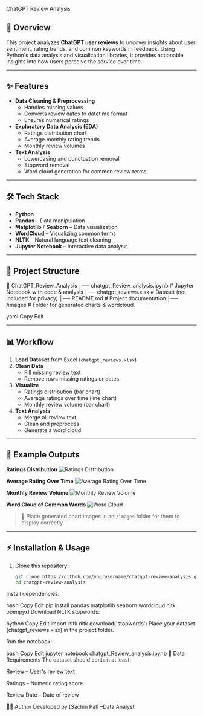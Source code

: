 ChatGPT Review Analysis

## 📌 Overview
This project analyzes **ChatGPT user reviews** to uncover insights about user sentiment, rating trends, and common keywords in feedback. Using Python's data analysis and visualization libraries, it provides actionable insights into how users perceive the service over time.

---

## ✨ Features
- **Data Cleaning & Preprocessing**
  - Handles missing values
  - Converts review dates to datetime format
  - Ensures numerical ratings
- **Exploratory Data Analysis (EDA)**
  - Ratings distribution chart
  - Average monthly rating trends
  - Monthly review volumes
- **Text Analysis**
  - Lowercasing and punctuation removal
  - Stopword removal
  - Word cloud generation for common review terms

---

## 🛠 Tech Stack
- **Python**
- **Pandas** – Data manipulation  
- **Matplotlib** / **Seaborn** – Data visualization  
- **WordCloud** – Visualizing common terms  
- **NLTK** – Natural language text cleaning  
- **Jupyter Notebook** – Interactive data analysis

---

## 📂 Project Structure
📁 ChatGPT_Review_Analysis
│── chatgpt_Review_analysis.ipynb # Jupyter Notebook with code & analysis
│── chatgpt_reviews.xlsx # Dataset (not included for privacy)
│── README.md # Project documentation
│── /images # Folder for generated charts & wordcloud

yaml
Copy
Edit

---

## 📊 Workflow
1. **Load Dataset** from Excel (`chatgpt_reviews.xlsx`)
2. **Clean Data**
   - Fill missing review text
   - Remove rows missing ratings or dates
3. **Visualize**
   - Ratings distribution (bar chart)
   - Average ratings over time (line chart)
   - Monthly review volume (bar chart)
4. **Text Analysis**
   - Merge all review text
   - Clean and preprocess
   - Generate a word cloud

---

## 📸 Example Outputs

**Ratings Distribution**
![Ratings Distribution](images/ratings_distribution.png)

**Average Rating Over Time**
![Average Rating Over Time](images/avg_rating_trend.png)

**Monthly Review Volume**
![Monthly Review Volume](images/review_volume.png)

**Word Cloud of Common Words**
![Word Cloud](images/wordcloud.png)

> 📌 Place generated chart images in an `/images` folder for them to display correctly.

---

## ⚡ Installation & Usage
1. Clone this repository:
   ```bash
   git clone https://github.com/yourusername/chatgpt-review-analysis.git
   cd chatgpt-review-analysis
Install dependencies:

bash
Copy
Edit
pip install pandas matplotlib seaborn wordcloud nltk openpyxl
Download NLTK stopwords:

python
Copy
Edit
import nltk
nltk.download('stopwords')
Place your dataset (chatgpt_reviews.xlsx) in the project folder.

Run the notebook:

bash
Copy
Edit
jupyter notebook chatgpt_Review_analysis.ipynb
📌 Data Requirements
The dataset should contain at least:

Review – User's review text

Ratings – Numeric rating score

Review Date – Date of review

👨‍💻 Author
Developed by [Sachin Pal] –Data Analyst
